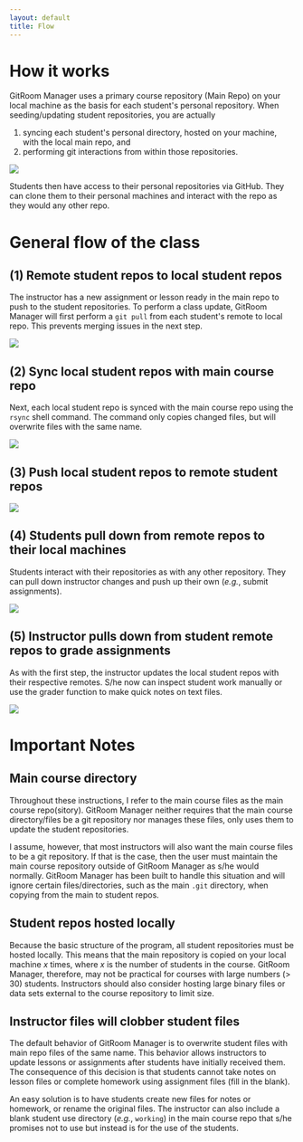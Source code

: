 ```yaml
---
layout: default
title: Flow
---
```


# How it works

GitRoom Manager uses a primary course repository (Main Repo) on your
local machine as the basis for each student's personal
repository. When seeding/updating student repositories, you are
actually

1. syncing each student's personal directory, hosted on your machine, with the local main repo, and
2. performing git interactions from within those repositories.

![](../img/flow.md.png)

Students then have access to their personal repositories via
GitHub. They can clone them to their personal machines and interact
with the repo as they would any other repo.

# General flow of the class

## (1) Remote student repos to local student repos

The instructor has a new assignment or lesson ready in the main repo
to push to the student repositories. To perform a class update,
GitRoom Manager will first perform a `git pull` from each student's
remote to local repo. This prevents merging issues in the next step.

![](../img/pull.md.png)

## (2) Sync local student repos with main course repo

Next, each local student repo is synced with the main course repo
using the `rsync` shell command. The command only copies changed
files, but will overwrite files with the same name.

![](../img/local.md.png)

## (3) Push local student repos to remote student repos

![](../img/push.md.png)

## (4) Students pull down from remote repos to their local machines

Students interact with their repositories as with any other
repository. They can pull down instructor changes and push up their
own (*e.g.*, submit assignments).

![](../img/student_interact.md.png)

## (5) Instructor pulls down from student remote repos to grade assignments

As with the first step, the instructor updates the local student repos
with their respective remotes. S/he now can inspect student work
manually or use the grader function to make quick notes on text files.

![](../img/pull.md.png)

# Important Notes  

## Main course directory

Throughout these instructions, I refer to the main course files as the
main course repo(sitory). GitRoom Manager neither requires that the
main course directory/files be a git repository nor manages these
files, only uses them to update the student repositories.

I assume, however, that most instructors will also want the main
course files to be a git repository. If that is the case, then the
user must maintain the main course repository outside of GitRoom
Manager as s/he would normally. GitRoom Manager has been built to
handle this situation and will ignore certain files/directories, such
as the main `.git` directory, when copying from the main to student
repos.

## Student repos hosted locally

Because the basic structure of the program, all student repositories
must be hosted locally. This means that the main repository is copied
on your local machine *x* times, where *x* is the number of students
in the course. GitRoom Manager, therefore, may not be practical for
courses with large numbers (> 30) students. Instructors should also
consider hosting large binary files or data sets external to the
course repository to limit size.

## Instructor files will clobber student files

The default behavior of GitRoom Manager is to overwrite student files
with main repo files of the same name. This behavior allows
instructors to update lessons or assignments after students have
initially received them. The consequence of this decision is that
students cannot take notes on lesson files or complete homework using
assignment files (fill in the blank).

An easy solution is to have students create new files for notes or
homework, or rename the original files. The instructor can also
include a blank student use directory (*e.g.*, `working`) in the main
course repo that s/he promises not to use but instead is for the use
of the students. 
